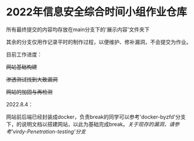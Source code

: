 # 2022年信息安全综合时间小组作业仓库

所有最终提交的内容均存放在main分支下的'展示内容'文件夹下

其余的分支仅用作记录平时的制作过程，以便维护、修补漏洞，不会提交为作业。

目前工作进度：

~~网站基础构建~~

~~渗透测试找到大致漏洞~~

~~网站的加固与再检测~~

2022.8.4：

网站前后端已经封装成docker，负责break的同学可以参考'docker-byzfd'分支下，的说明文档以搭建网站，以此为基础完成break。*关于现存的漏洞，请参考'virdy-Penetration-testing'分支*